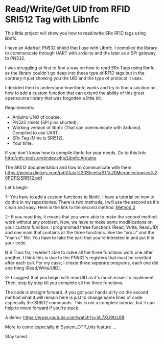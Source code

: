 #  Read/Write/Get UID from RFID SRI512 Tag with Libnfc

This little project will show you how to read/write SRx RFID tags using libnfc.

I have an Adafruit PN532 shield that I use with Libnfc. I compiled the library to communicate through UART with arduino and the later as a SPI gateway to PN532. 

I was struggling at first to find a way on how to read SRx Tags using libnfc, as the library couldn't go deep into these type of RFID tags but in the contrary it just showing you the UID and the type of protocol it uses.

I decided then to understand how libnfc works and try to find a solution on how to add a custom function that can extend the ability of this great opensource library that was forgotten a little bit.

Requirements:

- Arduino UNO of course.
- PN532 shield (SPI pins shorted).
- Working version of libnfc (That can communicate with Arduino). Compiled to use UART.
- SRx Tag (Mine is SRI512).
- Your time.

If you don't know how to compile libnfc for your needs. Go to this link: http://nfc-tools.org/index.php/Libnfc:Arduino

The SR512 documentation and how to communicate with them: https://media.digikey.com/pdf/Data%20Sheets/ST%20Microelectronics%20PDFS/SRI512.pdf

Let's begin:

1- You have to add a custom functions to libnfc. I have a tutorial on how to do this in my repositories. There is two methods, I will use the second as it's clean and easy. Here is the link to the second method: [Method 2](https://github.com/warber0x/Libnfc_custom_function/blob/master/Custom_function_method_2.md)

2- If you read this, it means that you were able to make the second method work without any problem. Now, we have to make some modifications on your custom function. I programmed three functions (Read, Write, ReadUID) and one main that contains all the three functions. See the "srx.c" and the "main.c" file. You have to take the part that you're intrested in and put it in your code.

N.B Thus far, I weren't able to make all the three functions work one after another. I think this is due to the PN532's registers that must be resetted after each call. For my case, I create three seperate programs, each one did one thing (Read/Write/UID).

3- I suggest that you begin with readUID as it's much easier to implement. Then, step by step till you complete all the three functions.

The code is straight forward, if you got your hands dirty on the second method what it will remain here is just to change some lines of code especially the SRI512 commands. This is not a complete tutorial, but it can help to move forward if you're stuck.

A demo: https://www.youtube.com/watch?v=hL7XU9tzL68

More to come especially in System_OTP_bits feature ...

Stay tuned.




